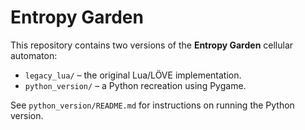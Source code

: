 # Entropy Garden

This repository contains two versions of the **Entropy Garden** cellular automaton:

- `legacy_lua/` – the original Lua/LÖVE implementation.
- `python_version/` – a Python recreation using Pygame.

See `python_version/README.md` for instructions on running the Python version.
